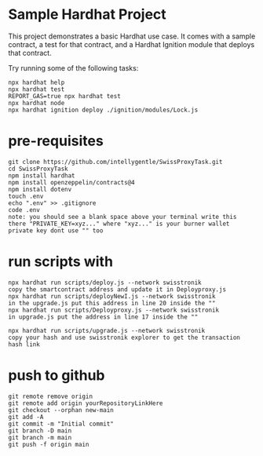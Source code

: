 # Sample Hardhat Project

This project demonstrates a basic Hardhat use case. It comes with a sample contract, a test for that contract, and a Hardhat Ignition module that deploys that contract.

Try running some of the following tasks:

```shell
npx hardhat help
npx hardhat test
REPORT_GAS=true npx hardhat test
npx hardhat node
npx hardhat ignition deploy ./ignition/modules/Lock.js
```

# pre-requisites

```
git clone https://github.com/intellygentle/SwissProxyTask.git
cd SwissProxyTask
npm install hardhat
npm install openzeppelin/contracts@4 
npm install dotenv
touch .env
echo ".env" >> .gitignore
code .env
note: you should see a blank space above your terminal write this there "PRIVATE_KEY=xyz..." where "xyz..." is your burner wallet private key dont use "" too
```


# run scripts with
```
npx hardhat run scripts/deploy.js --network swisstronik
copy the smartcontract address and update it in Deployproxy.js
npx hardhat run scripts/deployNewI.js --network swisstronik
in the upgrade.js put this address in line 20 inside the ""
npx hardhat run scripts/Deployproxy.js --network swisstronik
in upgrade.js put the address in line 17 inside the ""

npx hardhat run scripts/upgrade.js --network swisstronik
copy your hash and use swisstronik explorer to get the transaction hash link
```

# push to github
```
git remote remove origin
git remote add origin yourRepositoryLinkHere
git checkout --orphan new-main
git add -A
git commit -m "Initial commit"
git branch -D main
git branch -m main
git push -f origin main
```
